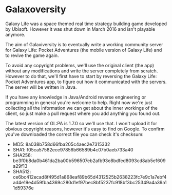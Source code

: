 # Galaxoversity

Galaxy Life was a space themed real time strategy building game developed by Ubisoft. However it was shut down in March 2016 and isn't playable anymore.

The aim of Galaxiversity is to eventually write a working community server for Galaxy Life: Pocket Adventures (the mobile version of Galaxy Life) and to revive the game again.

To avoid any copyright problems, we'll use the original client (the app) without any modifications and write the server completely from scratch. However to do that, we'll first have to start by reversing the Galaxy Life: Pocket Adventures app, to figure out how it communicated with the servers. The server will be written in Java.

If you have any knowledge in Java/Android reverse engineering or programming in general you're welcome to help. Right now we're just collecting all the information we can get about the inner workings of the client, so just make a pull request where you add anything you found out.

The latest version of GL:PA is 1.7.0 so we'll use that. I won't upload it for obvious copyright reasons, however it's easy to find on Google. To confirm you've downloaded the correct file you can check it's checksum:
* MD5: 8a038b758d66fba205c4aec2e7315332
* SHA1: f05ca57582ece97856b66589b4c07b0aeb733a40
* SHA256: be3f0b8da0b461da2ba00b596507eb2afb93e8bdfed8093cd8ab5e1609a29f13
* SHA512: ce6bc412ecad8f495d1a868eaf89b65d4312525b2638223fc7e9c1a7ebf4ad4e19e4d59fba4369c280d1ef97bec8bf5237fc918bf3bc25349a4a39a11d59376e
